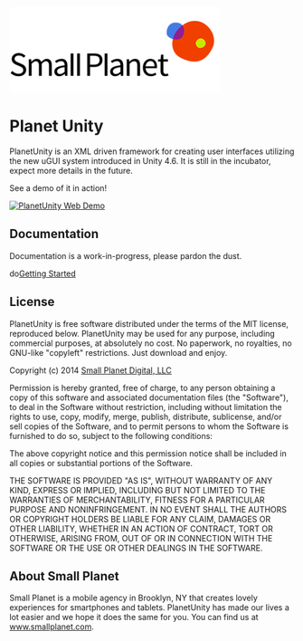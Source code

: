 ![Small Planet logo](.Support/images/smallplanet_logo.png)

# Planet Unity


PlanetUnity is an XML driven framework for creating user interfaces utilizing the new uGUI system introduced in Unity 4.6. It is still in the incubator, expect more details in the future.

See a demo of it in action!

[![PlanetUnity Web Demo](https://img.youtube.com/vi/10zXPQIr70U/0.jpg)](https://www.youtube.com/embed/10zXPQIr70U?vq=hd1080&autoplay=1 "PlanetUnity Web Demo")

## Documentation

Documentation is a work-in-progress, please pardon the dust.

do[Getting Started](https://github.com/SmallPlanetUnity/PlanetUnity2/blob/master/Documentation/GettingStarted.md)

## License

PlanetUnity is free software distributed under the terms of the MIT license, reproduced below. PlanetUnity may be used for any purpose, including commercial purposes, at absolutely no cost. No paperwork, no royalties, no GNU-like "copyleft" restrictions. Just download and enjoy.

Copyright (c) 2014 [Small Planet Digital, LLC](http://smallplanet.com)

Permission is hereby granted, free of charge, to any person obtaining a copy of this software and associated documentation files (the "Software"), to deal in the Software without restriction, including without limitation the rights to use, copy, modify, merge, publish, distribute, sublicense, and/or sell copies of the Software, and to permit persons to whom the Software is furnished to do so, subject to the following conditions:

The above copyright notice and this permission notice shall be included in all copies or substantial portions of the Software.

THE SOFTWARE IS PROVIDED "AS IS", WITHOUT WARRANTY OF ANY KIND, EXPRESS OR IMPLIED, INCLUDING BUT NOT LIMITED TO THE WARRANTIES OF MERCHANTABILITY, FITNESS FOR A PARTICULAR PURPOSE AND NONINFRINGEMENT. IN NO EVENT SHALL THE AUTHORS OR COPYRIGHT HOLDERS BE LIABLE FOR ANY CLAIM, DAMAGES OR OTHER LIABILITY, WHETHER IN AN ACTION OF CONTRACT, TORT OR OTHERWISE, ARISING FROM, OUT OF OR IN CONNECTION WITH THE SOFTWARE OR THE USE OR OTHER DEALINGS IN THE SOFTWARE.

## About Small Planet

Small Planet is a mobile agency in Brooklyn, NY that creates lovely experiences for smartphones and tablets. PlanetUnity has made our lives a lot easier and we hope it does the same for you. You can find us at www.smallplanet.com. 
